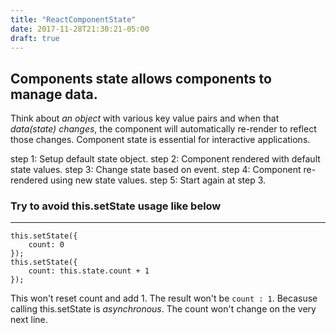 ```yaml
---
title: "ReactComponentState"
date: 2017-11-28T21:30:21-05:00
draft: true
---
```


## Components state allows components to manage data.
Think about *an object* with various key value pairs and when that *data(state) changes*, the
component will automatically re-render to reflect those changes.
Component state is essential for interactive applications.

step 1: Setup default state object.
step 2: Component rendered with default state values.
step 3: Change state based on event.
step 4: Component re-rendered using new state values.
step 5: Start again at step 3.

### Try to avoid this.setState usage like below
---
```
this.setState({
    count: 0
});
this.setState({
    count: this.state.count + 1
});
```
This won't reset count and add 1. The result won't be `count : 1`.
Becasuse calling this.setState is *asynchronous*. The count won't change on the very next line.